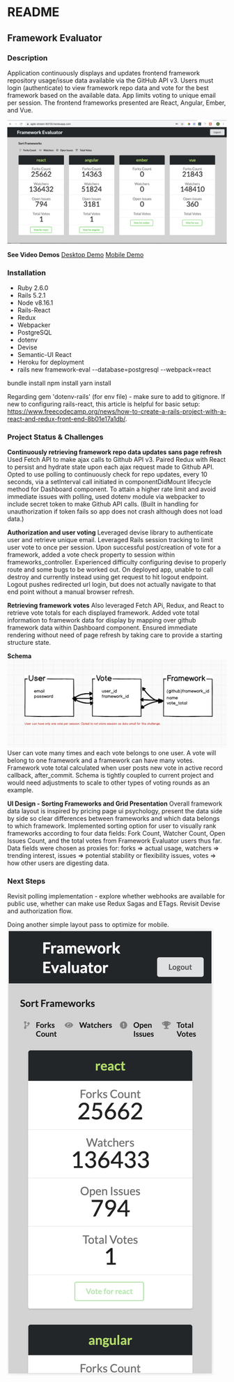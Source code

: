 # README

## Framework Evaluator

### Description
Application continuously displays and updates frontend framework repository usage/issue data available via the GitHub API v3. Users must login (authenticate) to view framework repo data and vote for the best framework based on the available data. App limits voting to unique email per session. The frontend frameworks presented are React, Angular, Ember, and Vue.

![Desktop-Image](https://github.com/mjzefeldt/framework-eval/blob/master/framework_evaluator_pic.png)

**See Video Demos**
[Desktop Demo](https://vimeo.com/361477227)
[Mobile Demo](https://vimeo.com/361477504)

### Installation
* Ruby 2.6.0 
* Rails 5.2.1
* Node v8.16.1
* Rails-React
* Redux
* Webpacker
* PostgreSQL
* dotenv
* Devise
* Semantic-UI React
* Heroku for deployment
* rails new framework-eval --database=postgresql --webpack=react

bundle install
npm install
yarn install

Regarding gem 'dotenv-rails' (for env file) - make sure to add to gitignore.
If new to configuring rails-react, this article is helpful for basic setup: https://www.freecodecamp.org/news/how-to-create-a-rails-project-with-a-react-and-redux-front-end-8b01e17a1db/.

### Project Status & Challenges
**Continuously retrieving framework repo data updates sans page refresh**
Used Fetch API to make ajax calls to Github API v3. Paired Redux with React to persist and hydrate state upon each ajax request made to Github API. Opted to use polling to continuously check for repo updates, every 10 seconds, via a setInterval call initiated in componentDidMount lifecycle method for Dashboard component. To attain a higher rate limit and avoid immediate issues with polling, used dotenv module via webpacker to include secret token to make Github API calls. (Built in handling for unauthorization if token fails so app does not crash although does not load data.)

**Authorization and user voting**
Leveraged devise library to authenticate user and retrieve unique email. Leveraged Rails session tracking to limit user vote to once per session. Upon successful post/creation of vote for a framework, added a vote check property to session within frameworks_controller. Experienced difficulty configuring devise to properly route and some bugs to be worked out. On deployed app, unable to call destroy and currently instead using get request to hit logout endpoint. Logout pushes redirected url login, but does not actually navigate to that end point without a manual browser refresh.

**Retrieving framework votes**
Also leveraged Fetch APi, Redux, and React to retrieve vote totals for each displayed framework. Added vote total information to framework data for display by mapping over github framework data within Dashboard component. Ensured immediate rendering without need of page refresh by taking care to provide a starting structure state.

**Schema**
![Schema Illustration](https://github.com/mjzefeldt/framework-eval/blob/master/schema.png)
User can vote many times and each vote belongs to one user.  A vote will belong to one framework and a framework can have many votes.  Framework vote total calculated when user posts new vote in active record callback, after_commit. Schema is tightly coupled to current project and would need adjustments to scale to other types of voting rounds as an example.

**Ul Design - Sorting Frameworks and Grid Presentation**
Overall framework data layout is inspired by pricing page ui psychology, present the data side by side so clear differences between frameworks and which data belongs to which framework. Implemented sorting option for user to visually rank frameworks according to four data fields: Fork Count, Watcher Count, Open Issues Count, and the total votes from Framework Evaluator users thus far. Data fields were chosen as proxies for: forks => actual usage, watchers => trending interest, issues => potential stability or flexibility issues, votes => how other users are digesting data. 

### Next Steps
Revisit polling implementation  - explore whether webhooks are available for public use, whether can make use Redux Sagas and ETags.
Revisit Devise and authorization flow.

Doing another simple layout pass to optimize for mobile.
![Mobile-Image](https://github.com/mjzefeldt/framework-eval/blob/master/framework_evaluator_mobile_pic.png)

